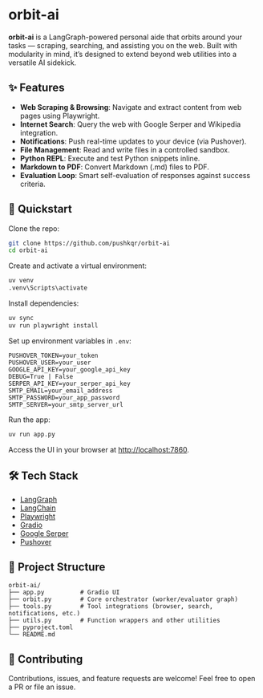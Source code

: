 # orbit-ai

**orbit-ai** is a LangGraph-powered personal aide that orbits around your tasks — scraping, searching, and assisting you on the web. Built with modularity in mind, it’s designed to extend beyond web utilities into a versatile AI sidekick.

## ✨ Features

* **Web Scraping & Browsing**: Navigate and extract content from web pages using Playwright.
* **Internet Search**: Query the web with Google Serper and Wikipedia integration.
* **Notifications**: Push real-time updates to your device (via Pushover).
* **File Management**: Read and write files in a controlled sandbox.
* **Python REPL**: Execute and test Python snippets inline.
* **Markdown to PDF**: Convert Markdown (.md) files to PDF.
* **Evaluation Loop**: Smart self-evaluation of responses against success criteria.

## 🚀 Quickstart

Clone the repo:

```bash
git clone https://github.com/pushkqr/orbit-ai
cd orbit-ai
```

Create and activate a virtual environment:

```bash
uv venv
.venv\Scripts\activate
```

Install dependencies:

```bash
uv sync
uv run playwright install
```

Set up environment variables in `.env`:

```
PUSHOVER_TOKEN=your_token
PUSHOVER_USER=your_user
GOOGLE_API_KEY=your_google_api_key
DEBUG=True | False
SERPER_API_KEY=your_serper_api_key
SMTP_EMAIL=your_email_address
SMTP_PASSWORD=your_app_password
SMTP_SERVER=your_smtp_server_url
```

Run the app:

```bash
uv run app.py
```

Access the UI in your browser at [http://localhost:7860](http://localhost:7860).

## 🛠️ Tech Stack

* [LangGraph](https://github.com/langchain-ai/langgraph)
* [LangChain](https://www.langchain.com/)
* [Playwright](https://playwright.dev/)
* [Gradio](https://gradio.app/)
* [Google Serper](https://serper.dev/)
* [Pushover](https://pushover.net)

## 📂 Project Structure

```
orbit-ai/
├── app.py          # Gradio UI
├── orbit.py        # Core orchestrator (worker/evaluator graph)
├── tools.py        # Tool integrations (browser, search, notifications, etc.)
├── utils.py        # Function wrappers and other utilities
├── pyproject.toml
└── README.md
```

## 🤝 Contributing

Contributions, issues, and feature requests are welcome!
Feel free to open a PR or file an issue.
